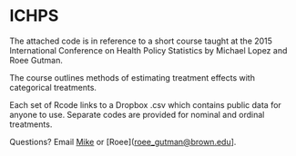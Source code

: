 # ICHPS

The attached code is in reference to a short course taught at the 2015 International Conference on Health Policy Statistics by Michael Lopez and Roee Gutman.

The course outlines methods of estimating treatment effects with categorical treatments. 

Each set of Rcode links to a Dropbox .csv which contains public data for anyone to use. Separate codes are provided for nominal and ordinal treatments. 

Questions? Email [Mike](mlopez1@skidmore.edu) or [Roee](roee_gutman@brown.edu]. 
